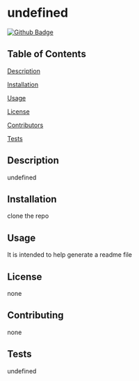 # undefined



[![Github Badge](https://img.shields.io/badge/Github-Profile-brightgreen)](undefined)



## Table of Contents


[Description](#Description)

[Installation](#Installation)

[Usage](#Usage)

[License](#License)

[Contributors](#Contributors)

[Tests](#Tests)


## Description

undefined


## Installation

clone the repo


## Usage

It is intended to help generate a readme file


## License

none


## Contributing

none


## Tests

undefined
